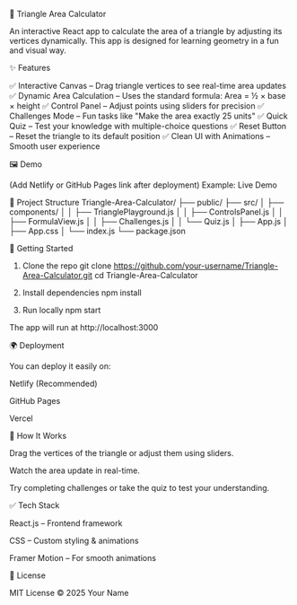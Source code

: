 📐 Triangle Area Calculator

An interactive React app to calculate the area of a triangle by adjusting its vertices dynamically. This app is designed for learning geometry in a fun and visual way.

✨ Features

✅ Interactive Canvas – Drag triangle vertices to see real-time area updates
✅ Dynamic Area Calculation – Uses the standard formula:
Area = ½ × base × height
✅ Control Panel – Adjust points using sliders for precision
✅ Challenges Mode – Fun tasks like "Make the area exactly 25 units"
✅ Quick Quiz – Test your knowledge with multiple-choice questions
✅ Reset Button – Reset the triangle to its default position
✅ Clean UI with Animations – Smooth user experience

🖼 Demo

(Add Netlify or GitHub Pages link after deployment)
Example: Live Demo

📂 Project Structure
Triangle-Area-Calculator/
├── public/
├── src/
│   ├── components/
│   │   ├── TrianglePlayground.js
│   │   ├── ControlsPanel.js
│   │   ├── FormulaView.js
│   │   ├── Challenges.js
│   │   └── Quiz.js
│   ├── App.js
│   ├── App.css
│   └── index.js
└── package.json

🚀 Getting Started
1. Clone the repo
git clone https://github.com/your-username/Triangle-Area-Calculator.git
cd Triangle-Area-Calculator

2. Install dependencies
npm install

3. Run locally
npm start


The app will run at http://localhost:3000

🌍 Deployment

You can deploy it easily on:

Netlify (Recommended)

GitHub Pages

Vercel

📖 How It Works

Drag the vertices of the triangle or adjust them using sliders.

Watch the area update in real-time.

Try completing challenges or take the quiz to test your understanding.

✅ Tech Stack

React.js – Frontend framework

CSS – Custom styling & animations

Framer Motion – For smooth animations

📜 License

MIT License © 2025 Your Name
